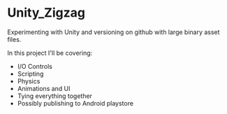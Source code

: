 # Unity_Zigzag

Experimenting with Unity and versioning on github with large binary asset files.

In this project I'll be covering:
- I/O Controls
- Scripting
- Physics
- Animations and UI
- Tying everything together
- Possibly publishing to Android playstore
